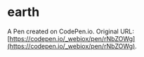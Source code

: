 # earth

A Pen created on CodePen.io. Original URL: [https://codepen.io/_webiox/pen/rNbZOWg](https://codepen.io/_webiox/pen/rNbZOWg).


